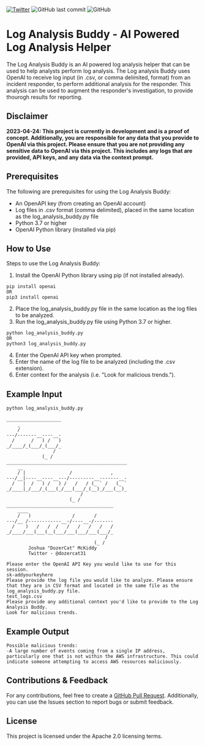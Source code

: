 [![Twitter](https://img.shields.io/twitter/url?label=Follow%20Me%21&style=social&url=https%3A%2F%2Ftwitter.com%2Fdozercat31)](https://twitter.com/dozercat31)
![GitHub last commit](https://img.shields.io/github/last-commit/hackersifu/log_analysis_buddy)
![GitHub](https://img.shields.io/github/license/hackersifu/log_analysis_buddy)


# Log Analysis Buddy - AI Powered Log Analysis Helper
The Log Analysis Buddy is an AI powered log analysis helper that can be used to help analysts perform log analysis. The Log analysis Buddy uses OpenAI to receive log input (in .csv, or comma delimited, format) from an incident responder, to perform additional analysis for the responder. This analysis can be used to augment the responder's investigation, to provide thourogh results for reporting.

## Disclaimer
**2023-04-24: This project is currently in development and is a proof of concept. Additionally, you are responsible for any data that you provide to OpenAI via this project. Please ensure that you are not providing any sensitive data to OpenAI via this project. This includes any logs that are provided, API keys, and any data via the context prompt.**

## Prerequisites
The following are prerequisites for using the Log Analysis Buddy:
- An OpenAPI key (from creating an OpenAI account)
- Log files in .csv format (comma delimited), placed in the same location as the log_analysis_buddy.py file
- Python 3.7 or higher
- OpenAI Python library (installed via pip)

## How to Use
Steps to use the Log Analysis Buddy:
1. Install the OpenAI Python library using pip (if not installed already).
```
pip install openai
OR
pip3 install openai
```
2. Place the log_analysis_buddy.py file in the same location as the log files to be analyzed.
3. Run the log_analysis_buddy.py file using Python 3.7 or higher.
```
python log_analysis_buddy.py
OR
python3 log_analysis_buddy.py
```
4. Enter the OpenAI API key when prompted.
5. Enter the name of the log file to be analyzed (including the .csv extension).
6. Enter context for the analysis (i.e. "Look for malicious trends.").

## Example Input
```
python log_analysis_buddy.py

____________________
    _
    /
---/-------__----__-
  /      /   ) /   )
_/____/_(___/_(___/_
                 /
             (_ /
____________________________________________
    __
    / |                /              ,
---/__|----__----__---/---------__-------__-
  /   |  /   ) /   ) /   /   / (_ ` /   (_ `
_/____|_/___/_(___(_/___(___/_(__)_/___(__)_
                           /
                       (_ /
_______________________________________
    ____
    /   )               /       /
---/__ /------------__-/----__-/-------
  /    )   /   /  /   /   /   /   /   /
_/____/___(___(__(___/___(___/___(___/_
                                    /
                                (_ /
        Joshua "DozerCat" McKiddy
        Twitter - @dozercat31

Please enter the OpenAI API Key you would like to use for this session.
sk-addyourkeyhere
Please provide the log file you would like to analyze. Please ensure that they are in CSV format and located in the same file as the log_analysis_buddy.py file.
test_logs.csv
Please provide any additional context you'd like to provide to the Log Analysis Buddy.
Look for malicious trends.
```

## Example Output
```
Possible malicious trends:
-A large number of events coming from a single IP address, particularly one that is not within the AWS infrastructure. This could indicate someone attempting to access AWS resources maliciously.
```

## Contributions & Feedback
For any contributions, feel free to create a [GitHub Pull Request](https://github.com/hackersifu/log_analysis_buddy/pulls). Additionally, you can use the Issues section to report bugs or submit feedback.

## License
This project is licensed under the Apache 2.0 licensing terms.
